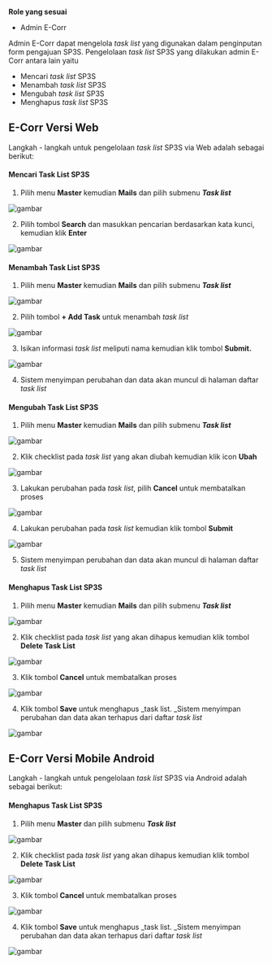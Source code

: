 **Role yang sesuai**

- Admin E-Corr

 Admin E-Corr dapat mengelola _task list_ yang digunakan dalam penginputan form pengajuan SP3S. Pengelolaan _task list_ SP3S yang dilakukan admin E-Corr antara lain yaitu

- Mencari _task list_ SP3S
- Menambah _task list_ SP3S
- Mengubah _task list_ SP3S
- Menghapus _task list_ SP3S

## **E-Corr Versi Web**

Langkah - langkah untuk pengelolaan _task list_ SP3S via Web adalah sebagai berikut:

#### **Mencari Task List SP3S**

1.    Pilih menu **Master** kemudian **Mails** dan pilih submenu **_Task list_**

![gambar](DataMaster/SC_DataMaster/DM24.jpg)

2.    Pilih tombol **Search** dan masukkan pencarian berdasarkan kata kunci, kemudian klik **Enter**

![gambar](DataMaster/SC_DataMaster/DM25.jpg)


#### **Menambah Task List SP3S**

1.    Pilih menu **Master** kemudian **Mails** dan pilih submenu **_Task list_**

![gambar](DataMaster/SC_DataMaster/DM24.jpg)

2.    Pilih tombol **+ Add Task** untuk menambah _task list_

![gambar](DataMaster/SC_DataMaster/DM26.jpg)

3.    Isikan informasi _task list_ meliputi nama kemudian klik tombol **Submit.**

![gambar](DataMaster/SC_DataMaster/DM27.jpg)

4.    Sistem menyimpan perubahan dan data akan muncul di halaman daftar _task list_


#### **Mengubah Task List SP3S**

1.    Pilih menu **Master** kemudian **Mails** dan pilih submenu **_Task list_**

![gambar](DataMaster/SC_DataMaster/DM24.jpg)

2.    Klik checklist pada _task list_ yang akan diubah kemudian klik icon **Ubah**

![gambar](DataMaster/SC_DataMaster/DM28.jpg)


3.    Lakukan perubahan pada _task list_, pilih **Cancel** untuk membatalkan proses

![gambar](DataMaster/SC_DataMaster/DM29.jpg)

4.    Lakukan perubahan pada _task list_ kemudian klik tombol **Submit**

![gambar](DataMaster/SC_DataMaster/DM29.jpg)

5.    Sistem menyimpan perubahan dan data akan muncul di halaman daftar _task list_

#### **Menghapus Task List SP3S**

1.    Pilih menu **Master** kemudian **Mails** dan pilih submenu **_Task list_**

![gambar](DataMaster/SC_DataMaster/DM24.jpg)

2.    Klik checklist pada _task list_ yang akan dihapus kemudian klik tombol **Delete Task List**

![gambar](DataMaster/SC_DataMaster/DM30.jpg)

3.    Klik tombol **Cancel** untuk membatalkan proses

![gambar](DataMaster/SC_DataMaster/DM31.jpg)

4.    Klik tombol **Save** untuk menghapus _task list. _Sistem menyimpan perubahan dan data akan terhapus dari daftar _task list_

![gambar](DataMaster/SC_DataMaster/DM31.jpg)

## **E-Corr Versi Mobile Android**

Langkah - langkah untuk pengelolaan _task list_ SP3S via Android adalah sebagai berikut:


#### **Menghapus Task List SP3S**

1.    Pilih menu **Master** dan pilih submenu **_Task list_**

![gambar](DataMaster/SC_DataMaster/02DM79.png)

2.    Klik checklist pada _task list_ yang akan dihapus kemudian klik tombol **Delete Task List**

![gambar](DataMaster/SC_DataMaster/02DM80.png)

3.    Klik tombol **Cancel** untuk membatalkan proses

![gambar](DataMaster/SC_DataMaster/02DM81.png)

4.    Klik tombol **Save** untuk menghapus _task list. _Sistem menyimpan perubahan dan data akan terhapus dari daftar _task list_

![gambar](DataMaster/SC_DataMaster/02DM82.png)